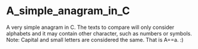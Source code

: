 # A_simple_anagram_in_C
A very simple anagram in C. The texts to compare will only consider alphabets and it may contain other character, such as numbers or symbols. 
Note: Capital and small letters are considered the same. That is A==a. :)
